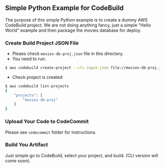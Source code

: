 ## Simple Python Example for CodeBuild
The purpose of this simple Python example is to create a dummy AWS CodeBuild project. We are not doing anything fancy, just a simple "Hello World" example and then package the movies database for deploy.

### Create Build Project JSON File
* Pleaes check `movies-db-proj.json` file in this directory.
* You need to run:
```bash
$ aws codebuild create-project --cli-input-json file://movies-db-proj.json
```
* Check project is created:
```bash
$ aws codebuild list-projects
{
    "projects": [
        "movies-db-proj"
    ]
}

``` 

### Upload Your Code to CodeCommit
Please see `codecommit` folder for instructions.

### Build You Artifact
Just simple go to CodeBuild, select your project, and build. (CLI version will come soon).